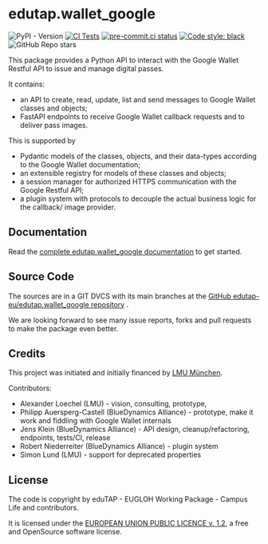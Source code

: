 # edutap.wallet_google

<p style="text-align:center;">

![PyPI - Version](https://img.shields.io/pypi/v/edutap.wallet_google?logo=python)
[![CI Tests](https://github.com/edutap-eu/edutap.wallet_google/actions/workflows/tests.yaml/badge.svg)](https://github.com/edutap-eu/edutap.wallet_google/actions/workflows/tests.yaml)
[![pre-commit.ci status](https://results.pre-commit.ci/badge/github/edutap-eu/edutap.wallet_google/main.svg)](https://results.pre-commit.ci/latest/github/edutap-eu/edutap.wallet_google/main)
[![Code style: black](https://img.shields.io/badge/code%20style-black-000000.svg)](https://github.com/psf/black)
![GitHub Repo stars](https://img.shields.io/github/stars/edutap-eu/edutap.wallet_google)

</p>

This package provides a Python API to interact with the Google Wallet Restful API to issue and manage digital passes.

It contains:

- an API to create, read, update, list and send messages to Google Wallet classes and objects;
- FastAPI endpoints to receive Google Wallet callback requests and to deliver pass images.

This is supported by
- Pydantic models of the classes, objects, and their data-types according to the Google Wallet documentation;
- an extensible registry for models of these classes and objects;
- a session manager for authorized HTTPS communication with the Google Restful API;
- a plugin system with protocols to decouple the actual business logic for the callback/ image provider.

## Documentation

Read the [complete edutap.wallet_google documentation](https://docs.edutap.eu/packages/edutap_wallet_google/index.html) to get started.

## Source Code

The sources are in a GIT DVCS with its main branches at the [GitHub edutap-eu/edutap.wallet_google repository](https://github.com/edutap-eu/edutap.wallet_google) .

We are looking forward to see many issue reports, forks and pull requests to make the package even better.

## Credits

This project was initiated and initially financed by [LMU München](https://www.lmu.de).

Contributors:

- Alexander Loechel (LMU) - vision, consulting, prototype,
- Philipp Auersperg-Castell (BlueDynamics Alliance) - prototype, make it work and fiddling with Google Wallet internals
- Jens Klein (BlueDynamics Alliance) - API design, cleanup/refactoring, endpoints, tests/CI, release
- Robert Niederreiter (BlueDynamics Alliance) - plugin system
- Simon Lund (LMU) - support for deprecated properties

## License

The code is copyright by eduTAP - EUGLOH Working Package - Campus Life and contributors.

It is licensed under the [EUROPEAN UNION PUBLIC LICENCE v. 1.2](https://opensource.org/license/eupl-1-2/), a free and OpenSource software license.
